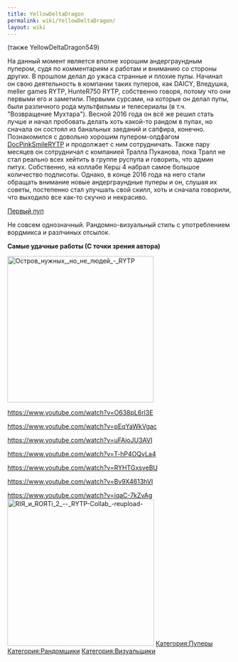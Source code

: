 ```yaml
---
title: YellowDeltaDragon
permalink: wiki/YellowDeltaDragon/
layout: wiki
---
```


(также YellowDeltaDragon549)

На данный момент является вполне хорошим андерграундным пупером, судя по
комментариям к работам и вниманию со стороны других. В прошлом делал до
ужаса странные и плохие пупы. Начинал он свою деятельность в компании
таких пуперов, как DAICY, Вледушка, meller games RYTP, HunteR750 RYTP,
собственно говоря, потому что они первыми его и заметили. Первыми
сурсами, на которые он делал пупы, были различного рода мультфильмы и
телесериалы (в т.ч. "Возвращение Мухтара"). Весной 2016 года он всё же
решил стать лучше и начал пробовать делать хоть какой-то рандом в пупах,
но сначала он состоял из банальных заеданий и сапфира, конечно.
Познакомился с довольно хорошим пупером-олдфагом
[DocPinkSmileRYTP](/wiki/DoctorSmiler "wikilink") и продолжает с ним
сотрудничать. Также пару месяцев он сотрудничал с компанией Тралла
Пуканова, пока Тралл не стал реально всех хейтить в группе руспупа и
говорить, что админ питух. Собственно, на коллабе Керш 4 набрал самое
большое количество подписоты. Однако, в конце 2016 года на него стали
обращать внимание новые андерграундные пуперы и он, слушая их советы,
постепенно стал улучшать свой скилл, хоть и сначала говорили, что
выходило все как-то скучно и некрасиво.

[Первый пуп](https://www.youtube.com/watch?v=bNCqlWdpymc)

Не совсем однозначный. Рандомно-визуальный стиль с употреблением
вордмикса и разлчиных отсылок.

**Самые удачные работы (С точки зрения автора)**

<img src="Остров_нужных,_но_не_людей_-_RYTP" title="fig:Остров_нужных,_но_не_людей_-_RYTP" width="329" height="329" alt="Остров_нужных,_но_не_людей_-_RYTP" />
<https://www.youtube.com/watch?v=Bv9X4613hVI>

<https://www.youtube.com/watch?v=O638pL6rl3E>

<https://www.youtube.com/watch?v=pEqYaWkVgac>

<https://www.youtube.com/watch?v=uFAjoJU3AVI>

<https://www.youtube.com/watch?v=T-hP4OQvLa4>

<https://www.youtube.com/watch?v=RYHTGxsveBU>

<https://www.youtube.com/watch?v=Bv9X4613hVI>

<https://www.youtube.com/watch?v=iqaC-7kZvAg><img src="RIЯ_и_ROЯTi_2_--_RYTP-Collab_-reupload-" title="fig:RIЯ_и_ROЯTi_2_--_RYTP-Collab_-reupload-" width="330" height="330" alt="RIЯ_и_ROЯTi_2_--_RYTP-Collab_-reupload-" />
[Категория:Пуперы](Категория:Пуперы "wikilink")
[Категория:Рандомщики](Категория:Рандомщики "wikilink")
[Категория:Визуальщики](Категория:Визуальщики "wikilink")
